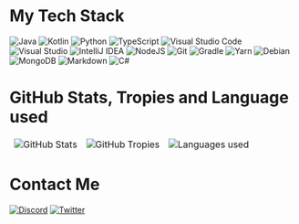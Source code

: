 
# My Tech Stack
![Java](https://img.shields.io/badge/java-%23ED8B00.svg?style=for-the-badge&logo=java&logoColor=white) ![Kotlin](https://img.shields.io/badge/kotlin-%237F52FF.svg?style=for-the-badge&logo=kotlin&logoColor=white) ![Python](https://img.shields.io/badge/python-3670A0?style=for-the-badge&logo=python&logoColor=ffdd54) ![TypeScript](https://img.shields.io/badge/typescript-%23007ACC.svg?style=for-the-badge&logo=typescript&logoColor=white) ![Visual Studio Code](https://img.shields.io/badge/Visual%20Studio%20Code-0078d7.svg?style=for-the-badge&logo=visual-studio-code&logoColor=white) ![Visual Studio](https://img.shields.io/badge/Visual%20Studio-5C2D91.svg?style=for-the-badge&logo=visual-studio&logoColor=white) ![IntelliJ IDEA](https://img.shields.io/badge/IntelliJIDEA-000000.svg?style=for-the-badge&logo=intellij-idea&logoColor=white) ![NodeJS](https://img.shields.io/badge/node.js-6DA55F?style=for-the-badge&logo=node.js&logoColor=white) ![Git](https://img.shields.io/badge/git-%23F05033.svg?style=for-the-badge&logo=git&logoColor=white) ![Gradle](https://img.shields.io/badge/Gradle-02303A.svg?style=for-the-badge&logo=Gradle&logoColor=white) ![Yarn](https://img.shields.io/badge/yarn-%232C8EBB.svg?style=for-the-badge&logo=yarn&logoColor=white) ![Debian](https://img.shields.io/badge/Debian-D70A53?style=for-the-badge&logo=debian&logoColor=white) ![MongoDB](https://img.shields.io/badge/MongoDB-%234ea94b.svg?style=for-the-badge&logo=mongodb&logoColor=white) ![Markdown](https://img.shields.io/badge/markdown-%23000000.svg?style=for-the-badge&logo=markdown&logoColor=white) ![C#](https://img.shields.io/badge/c%23-%23239120.svg?style=for-the-badge&logo=c-sharp&logoColor=white)

# GitHub Stats, Tropies and Language used
<table align="center" border="0" cellpadding="0" cellspacing="0">
  <thead>
    <tr>
      <td>
        <img
          src="https://github-readme-stats.vercel.app/api?username=reim-developer&show_icons=true&locale=en&theme=tokyonight&count_private=true"
          alt="GitHub Stats"
        />
      </td>
        <td>
        <img
          src="https://github-trophies.vercel.app/?username=reim-developer&theme=onedark&no-frame=false&no-bg=false&margin-w=4"
          alt="GitHub Tropies"
        />
      </td>
       <td>
        <img
          src="https://github-readme-stats.vercel.app/api/top-langs/?username=Reim-developer&layout=compact&theme=dark&no_border=true"
          alt="Languages used"
        />
      </td>
    </tr>
  </thead>
</table>

# Contact Me
[![Discord](https://img.shields.io/badge/Discord-%235865F2.svg?style=for-the-badge&logo=discord&logoColor=white)](https://discordapp.com/users/1043482116127727666) [![Twitter](https://img.shields.io/badge/Twitter-%231DA1F2.svg?style=for-the-badge&logo=Twitter&logoColor=white)](https://x.com/Reim_empdev)

